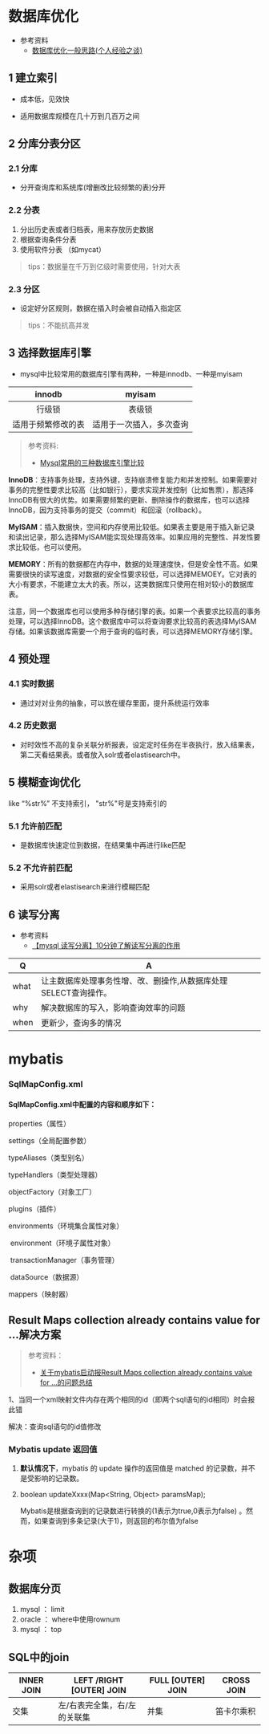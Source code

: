 # 数据库优化

- 参考资料
  - [数据库优化一般思路(个人经验之谈)](https://blog.csdn.net/zhoupan301415/article/details/78257783)

## 1 建立索引

- 成本低，见效快

- 适用数据库规模在几十万到几百万之间

## 2 分库分表分区

### 2.1 分库

- 分开查询库和系统库(增删改比较频繁的表)分开

### 2.2 分表

1. 分出历史表或者归档表，用来存放历史数据
2. 根据查询条件分表
3. 使用软件分表 （如mycat）

> tips：数据量在千万到亿级时需要使用，针对大表

### 2.3 分区

- 设定好分区规则，数据在插入时会被自动插入指定区

> tips：不能抗高并发

## 3 选择数据库引擎

- mysql中比较常用的数据库引擎有两种，一种是innodb、一种是myisam 

|       innodb       |          myisam          |
| :----------------: | :----------------------: |
|       行级锁       |          表级锁          |
| 适用于频繁修改的表 | 适用于一次插入，多次查询 |

>   参考资料:
>
>   -   [Mysql常用的三种数据库引擎比较](https://blog.csdn.net/T146lLa128XX0x/article/details/78737290)

**InnoDB**：支持事务处理，支持外键，支持崩溃修复能力和并发控制。如果需要对事务的完整性要求比较高（比如银行），要求实现并发控制（比如售票），那选择InnoDB有很大的优势。如果需要频繁的更新、删除操作的数据库，也可以选择InnoDB，因为支持事务的提交（commit）和回滚（rollback）。 

**MyISAM**：插入数据快，空间和内存使用比较低。如果表主要是用于插入新记录和读出记录，那么选择MyISAM能实现处理高效率。如果应用的完整性、并发性要求比较低，也可以使用。

**MEMORY**：所有的数据都在内存中，数据的处理速度快，但是安全性不高。如果需要很快的读写速度，对数据的安全性要求较低，可以选择MEMOEY。它对表的大小有要求，不能建立太大的表。所以，这类数据库只使用在相对较小的数据库表。

注意，同一个数据库也可以使用多种存储引擎的表。如果一个表要求比较高的事务处理，可以选择InnoDB。这个数据库中可以将查询要求比较高的表选择MyISAM存储。如果该数据库需要一个用于查询的临时表，可以选择MEMORY存储引擎。



## 4 预处理

### 4.1 实时数据

- 通过对对业务的抽象，可以放在缓存里面，提升系统运行效率

### 4.2 历史数据

- 对时效性不高的复杂关联分析报表，设定定时任务在半夜执行，放入结果表，第二天看结果表。或者放入solr或者elastisearch中。

## 5 模糊查询优化

like  “%str%” 不支持索引， "str%"号是支持索引的

### 5.1 允许前匹配

- 是数据库快速定位到数据，在结果集中再进行like匹配

### 5.2 不允许前匹配

- 采用solr或者elastisearch来进行模糊匹配

## 6 读写分离

- 参考资料
  - [【mysql 读写分离】10分钟了解读写分离的作用](https://blog.csdn.net/u013421629/article/details/78793966)

| Q    | A                                                            |
| ---- | ------------------------------------------------------------ |
| what | 让主数据库处理事务性增、改、删操作,从数据库处理SELECT查询操作。 |
| why  | 解决数据库的写入，影响查询效率的问题                         |
| when | 更新少，查询多的情况                                         |



# mybatis

### SqlMapConfig.xml

#### SqlMapConfig.xml中配置的内容和顺序如下：

properties（属性）

settings（全局配置参数）

typeAliases（类型别名）

typeHandlers（类型处理器）

objectFactory（对象工厂）

plugins（插件）

environments（环境集合属性对象）

​	environment（环境子属性对象）

​		transactionManager（事务管理）

​		dataSource（数据源）

mappers（映射器）



## Result Maps collection already contains value for ...解决方案

>   参考资料：
>
>   -   [关于mybatis启动报Result Maps collection already contains value for ...的问题总结](https://blog.csdn.net/nocol123/article/details/73928925)

1、当同一个xml映射文件内存在两个相同的id（即两个sql语句的id相同）时会报此错

解决：查询sql语句的id值修改



### Mybatis update 返回值

1.  **默认情况下**，mybatis 的 update 操作的返回值是 matched 的记录数，并不是受影响的记录数。

1.  boolean updateXxxx(Map<String, Object> paramsMap);

    Mybatis是根据查询到的记录数进行转换的(1表示为true,0表示为false) 。然而，如果查询到多条记录(大于1)，则返回的布尔值为false



# 杂项

## 数据库分页

1.  mysql ： limit
2.  oracle ： where中使用rownum
3.  mysql ： top

## SQL中的join

| INNER JOIN | LEFT /RIGHT [OUTER] JOIN     | FULL [OUTER] JOIN | CROSS JOIN |
| ---------- | ---------------------------- | ----------------- | ---------- |
| 交集       | 左/右表完全集，右/左的关联集 | 并集              | 笛卡尔乘积 |


